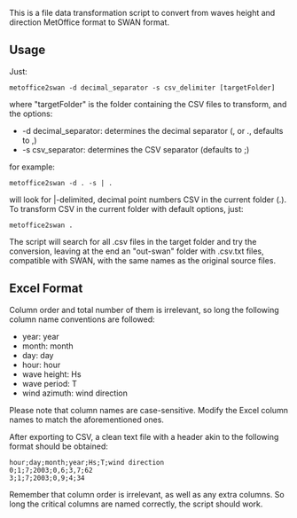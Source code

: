 This is a file data transformation script to convert from waves height and direction MetOffice format to SWAN format.


Usage
---
Just:

```Shell
metoffice2swan -d decimal_separator -s csv_delimiter [targetFolder]
```

where "targetFolder" is the folder containing the CSV files to transform, and the options:

- -d decimal_separator: determines the decimal separator (, or ., defaults to ,)
- -s csv_separator: determines the CSV separator (defaults to ;)

for example:

```Shell
metoffice2swan -d . -s | .
```

will look for |-delimited, decimal point numbers CSV in the current folder (.). To transform CSV in the current folder with default options, just:

```Shell
metoffice2swan .
```

The script will search for all .csv files in the target folder and try the conversion, leaving at the end an "out-swan" folder with .csv.txt files, compatible with SWAN, with the same names as the original source files.


Excel Format
---
Column order and total number of them is irrelevant, so long the following column name conventions are followed:

- year: year
- month: month
- day: day
- hour: hour
- wave height: Hs
- wave period: T
- wind azimuth: wind direction

Please note that column names are case-sensitive. Modify the Excel column names to match the aforementioned ones.

After exporting to CSV, a clean text file with a header akin to the following format should be obtained:

```Shell
hour;day;month;year;Hs;T;wind direction
0;1;7;2003;0,6;3,7;62
3;1;7;2003;0,9;4;34
```

Remember that column order is irrelevant, as well as any extra columns. So long the critical columns are named correctly, the script should work.
